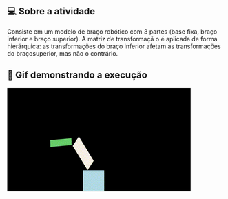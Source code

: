 ## 💻 Sobre a atividade
Consiste em um modelo de braço robótico com 3 partes (base fixa, braço inferior e braço superior). A matriz de transformaçã o é aplicada de forma hierárquica: as
transformações do braço inferior afetam as transformações do braçosuperior, mas não o contrário.
<br>
## 👀 Gif demonstrando a execução
![Demonstração do Projeto](../Gifs/ex-3.gif)
